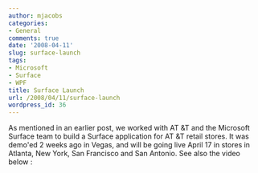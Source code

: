 ```yaml
---
author: mjacobs
categories:
- General
comments: true
date: '2008-04-11'
slug: surface-launch
tags:
- Microsoft
- Surface
- WPF
title: Surface Launch
url: /2008/04/11/surface-launch
wordpress_id: 36
---
```



As mentioned in an earlier post, we worked with AT &T and the Microsoft Surface team to build a Surface application for AT &T retail stores. It was demo'ed 2 weeks ago in Vegas, and will be going live April 17 in stores in Atlanta, New York, San Francisco and San Antonio. See also the video below :



